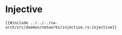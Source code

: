 # Injective

```rust,ignore
{{#include ../../../cw-orch/src/daemon/networks/injective.rs:injective}}
```
